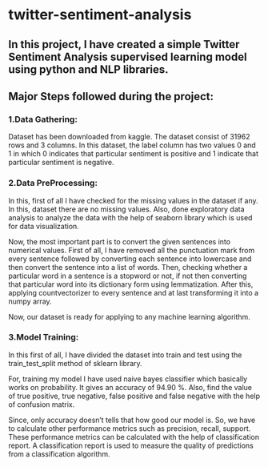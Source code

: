 # twitter-sentiment-analysis

## In this project, I have created a simple Twitter Sentiment Analysis supervised learning model using python and NLP libraries.

## Major Steps followed during the project:

### 1.Data Gathering: 

Dataset has been downloaded from kaggle. The dataset consist of 31962 rows and 3 columns. In this dataset, the label column has two values 0 and 1 in which 0 indicates that particular sentiment is positive and 1 indicate that particular sentiment is negative.

### 2.Data PreProcessing:

In this, first of all I have checked for the missing values in the dataset if any. In this, dataset there are no missing values.
Also, done exploratory data analysis to analyze the data with the help of seaborn library which is used for data visualization.

Now, the most important part is to convert the given sentences into numerical values. First of all, I have removed all the punctuation mark from every sentence followed by converting each sentence into lowercase and then convert the sentence into a list of words. Then, checking whether a particular word in a sentence is a stopword or not, if not then converting that particular word into its dictionary form using lemmatization. After this, applying countvectorizer to every sentence and at last transforming it into a numpy array.

Now, our dataset is ready for applying to any machine learning algorithm.

### 3.Model Training:

In this first of all, I have divided the dataset into train and test using the train_test_split method of sklearn library.

For, training my model I have used naive bayes classifier which basically works on probability. It gives an accuracy of 94.90 %. Also, find the value of true positive, true negative, false positive and false negative with the help of confusion matrix.

Since, only accuracy doesn’t tells that how good our model is. So, we have to calculate other performance metrics such as precision, recall, support. These performance metrics can be calculated with the help of classification report.
A classification report is used to measure the quality of predictions from a classification algorithm.
